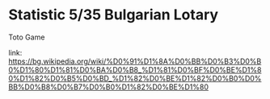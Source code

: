 # Statistic 5/35 Bulgarian Lotary
 Toto Game

link: https://bg.wikipedia.org/wiki/%D0%91%D1%8A%D0%BB%D0%B3%D0%B0%D1%80%D1%81%D0%BA%D0%B8_%D1%81%D0%BF%D0%BE%D1%80%D1%82%D0%B5%D0%BD_%D1%82%D0%BE%D1%82%D0%B0%D0%BB%D0%B8%D0%B7%D0%B0%D1%82%D0%BE%D1%80
